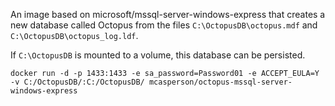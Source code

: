 An image based on microsoft/mssql-server-windows-express that creates a new database called Octopus from the files `C:\OctopusDB\octopus.mdf` and `C:\OctopusDB\octopus_log.ldf`.

If `C:\OctopusDB` is mounted to a volume, this database can be persisted.

```
docker run -d -p 1433:1433 -e sa_password=Password01 -e ACCEPT_EULA=Y -v C:/OctopusDB/:C:/OctopusDB/ mcasperson/octopus-mssql-server-windows-express
```